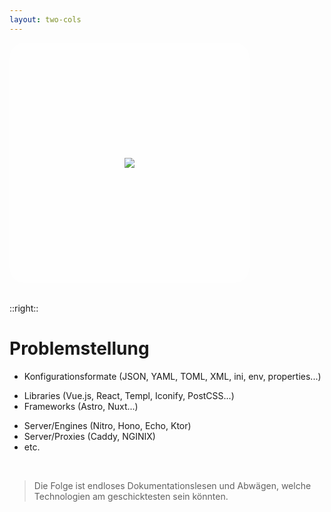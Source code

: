 ```yaml
---
layout: two-cols
---
```


<style>
.logo-container {
  background: rgba(255, 255, 255, 0.25);
  border-radius: 24px;
  padding: 2rem;
  width: 320px;
  height: 320px;
  display: flex;
  align-items: center;
  justify-content: center;
  margin-bottom: 2rem;
  line-height: 0;
}
</style>

<div class="logo-container">
  <img src="https://raw.githubusercontent.com/neptun-software/neptun.tools.docs/refs/heads/main/static/img/logo.png" class="w-64 block" />
</div>

::right::

# Problemstellung

- Konfigurationsformate (JSON, YAML, TOML, XML, ini, env, properties...)
<!-- - Konfigurationsumgebungen (dev, staging, prod) -->
<!-- - Konfigurationsmöglichkeiten (als Argumente, in Dateien, in einer dedizierten Datenbank) -->
<!-- - Programmiersprachen (JavaScript, Java, Python...) -->
- Libraries (Vue.js, React, Templ, Iconify, PostCSS...)
- Frameworks (Astro, Nuxt...)
<!-- - Package Registries (NPM, JSR...) -->
<!-- - Package Managers (NPM, Deno, Bun) -->
<!-- - Linter (BiomeJS, EsLint) -->
<!-- - Compiler und Build-Tools (Svelte, Vite) -->
<!-- - OCRMs (Drizzle, Prisma) -->
- Server/Engines (Nitro, Hono, Echo, Ktor)
- Server/Proxies (Caddy, NGINIX)
- etc.

<br>

> Die Folge ist endloses Dokumentationslesen und Abwägen, welche Technologien am geschicktesten sein könnten.
